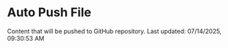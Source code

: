 # Auto Push File

Content that will be pushed to GitHub repository.
Last updated: 07/14/2025, 09:30:53 AM